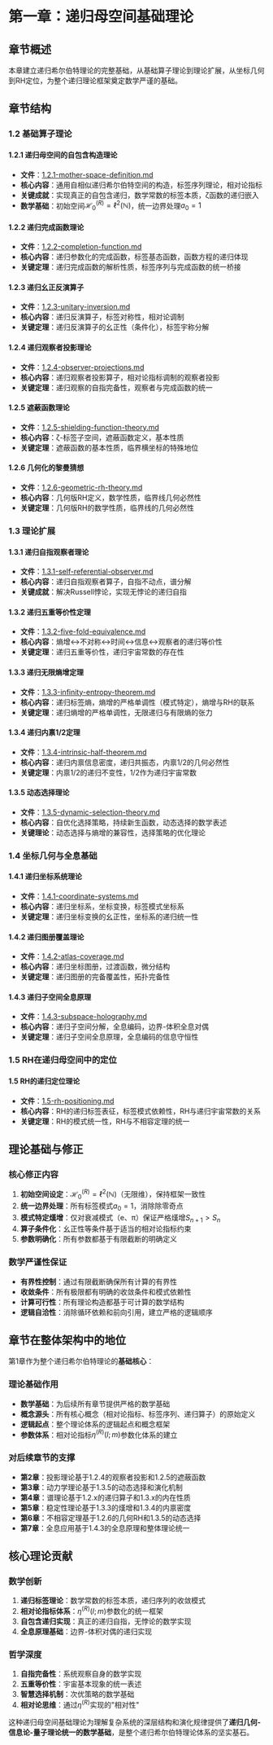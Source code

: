 # 第一章：递归母空间基础理论

## 章节概述

本章建立递归希尔伯特理论的完整基础，从基础算子理论到理论扩展，从坐标几何到RH定位，为整个递归理论框架奠定数学严谨的基础。

## 章节结构

### 1.2 基础算子理论

#### 1.2.1 递归母空间的自包含构造理论
- **文件**：[1.2.1-mother-space-definition.md](./1.2.1-mother-space-definition.md)
- **核心内容**：通用自相似递归希尔伯特空间的构造，标签序列理论，相对论指标
- **关键成就**：实现真正的自包含递归，数学常数的标签本质，ζ函数的递归嵌入
- **数学基础**：初始空间$\mathcal{H}_0^{(R)} = \ell^2(\mathbb{N})$，统一边界处理$a_0 = 1$

#### 1.2.2 递归完成函数理论  
- **文件**：[1.2.2-completion-function.md](./1.2.2-completion-function.md)
- **核心内容**：递归参数化的完成函数，标签基态函数，函数方程的递归体现
- **关键定理**：递归完成函数的解析性质，标签序列与完成函数的统一桥接

#### 1.2.3 递归幺正反演算子
- **文件**：[1.2.3-unitary-inversion.md](./1.2.3-unitary-inversion.md)  
- **核心内容**：递归反演算子，标签对称性，相对论调制
- **关键定理**：递归反演算子的幺正性（条件化），标签宇称分解

#### 1.2.4 递归观察者投影理论
- **文件**：[1.2.4-observer-projections.md](./1.2.4-observer-projections.md)
- **核心内容**：递归观察者投影算子，相对论指标调制的观察者投影
- **关键定理**：递归观察的自指完备性，观察者与完成函数的统一

#### 1.2.5 遮蔽函数理论
- **文件**：[1.2.5-shielding-function-theory.md](./1.2.5-shielding-function-theory.md)
- **核心内容**：ζ-标签子空间，遮蔽函数定义，基本性质
- **关键定理**：遮蔽函数的基本性质，临界横坐标的特殊地位

#### 1.2.6 几何化的黎曼猜想
- **文件**：[1.2.6-geometric-rh-theory.md](./1.2.6-geometric-rh-theory.md)
- **核心内容**：几何版RH定义，数学性质，临界线几何必然性
- **关键定理**：几何版RH的数学性质，临界线的几何必然性

### 1.3 理论扩展

#### 1.3.1 递归自指观察者理论
- **文件**：[1.3.1-self-referential-observer.md](./1.3.1-self-referential-observer.md)
- **核心内容**：递归自指观察者算子，自指不动点，谱分解
- **关键成就**：解决Russell悖论，实现无悖论的递归自指

#### 1.3.2 递归五重等价性定理
- **文件**：[1.3.2-five-fold-equivalence.md](./1.3.2-five-fold-equivalence.md)
- **核心内容**：熵增↔不对称↔时间↔信息↔观察者的递归等价性
- **关键定理**：递归五重等价性，递归宇宙常数的存在性

#### 1.3.3 递归无限熵增定理
- **文件**：[1.3.3-infinity-entropy-theorem.md](./1.3.3-infinity-entropy-theorem.md)
- **核心内容**：递归标签熵，熵增的严格单调性（模式特定），熵增与RH的联系
- **关键定理**：递归熵增的严格单调性，无限递归与有限熵的张力

#### 1.3.4 递归内禀1/2定理
- **文件**：[1.3.4-intrinsic-half-theorem.md](./1.3.4-intrinsic-half-theorem.md)
- **核心内容**：递归内禀信息密度，递归共振态，内禀1/2的几何必然性
- **关键定理**：内禀1/2的递归不变性，1/2作为递归宇宙常数

#### 1.3.5 动态选择理论
- **文件**：[1.3.5-dynamic-selection-theory.md](./1.3.5-dynamic-selection-theory.md)
- **核心内容**：自优化选择策略，持续新生函数，动态选择的数学表述
- **关键理论**：动态选择与熵增的兼容性，选择策略的优化理论

### 1.4 坐标几何与全息基础

#### 1.4.1 递归坐标系统理论
- **文件**：[1.4.1-coordinate-systems.md](./1.4.1-coordinate-systems.md)
- **核心内容**：递归坐标系，坐标变换，标签模式坐标系
- **关键定理**：递归坐标变换的幺正性，坐标系的递归统一性

#### 1.4.2 递归图册覆盖理论
- **文件**：[1.4.2-atlas-coverage.md](./1.4.2-atlas-coverage.md)
- **核心内容**：递归坐标图册，过渡函数，微分结构
- **关键定理**：递归图册的完备覆盖性，拓扑完备性

#### 1.4.3 递归子空间全息原理
- **文件**：[1.4.3-subspace-holography.md](./1.4.3-subspace-holography.md)
- **核心内容**：递归子空间分解，全息编码，边界-体积全息对偶
- **关键定理**：递归子空间全息原理，全息编码的信息守恒性

### 1.5 RH在递归母空间中的定位

#### 1.5 RH的递归定位理论
- **文件**：[1.5-rh-positioning.md](./1.5-rh-positioning.md)
- **核心内容**：RH的递归标签表征，标签模式依赖性，RH与递归宇宙常数的关系
- **关键定理**：RH的模式统一性，RH与不相容定理的统一

## 理论基础与修正

### 核心修正内容
1. **初始空间设定**：$\mathcal{H}_0^{(R)} = \ell^2(\mathbb{N})$（无限维），保持框架一致性
2. **统一边界处理**：所有标签模式$a_0 = 1$，消除除零奇点
3. **模式特定熯增**：仅对衰减模式（e、π）保证严格熯增$S_{n+1} > S_n$
4. **算子条件化**：幺正性等条件基于适当的相对论指标约束
5. **参数明确化**：所有参数都基于有限截断的明确定义

### 数学严谨性保证
- **有界性控制**：通过有限截断确保所有计算的有界性
- **收敛条件**：所有极限都有明确的收敛条件和模式依赖性
- **计算可行性**：所有理论构造都基于可计算的数学结构
- **逻辑自洽性**：消除循环依赖和前向引用，建立严格的逻辑顺序

## 章节在整体架构中的地位

第1章作为整个递归希尔伯特理论的**基础核心**：

### 理论基础作用
- **数学基础**：为后续所有章节提供严格的数学基础
- **概念源头**：所有核心概念（相对论指标、标签序列、递归算子）的原始定义
- **逻辑起点**：整个理论体系的逻辑起点和概念框架
- **参数体系**：相对论指标$\eta^{(R)}(l; m)$参数化体系的建立

### 对后续章节的支撑
- **第2章**：投影理论基于1.2.4的观察者投影和1.2.5的遮蔽函数
- **第3章**：动力学理论基于1.3.5的动态选择和演化机制
- **第4章**：谱理论基于1.2.x的递归算子和1.3.x的内在性质
- **第5章**：稳定性理论基于1.3.3的熯增和1.3.4的内禀密度
- **第6章**：不相容定理基于1.2.6的几何RH和1.3.5的动态选择
- **第7章**：全息应用基于1.4.3的全息原理和整体理论统一

## 核心理论贡献

### 数学创新
1. **递归标签理论**：数学常数的标签本质，递归序列的收敛模式
2. **相对论指标体系**：$\eta^{(R)}(l; m)$参数化的统一框架
3. **自包含递归实现**：真正的递归自指，无悖论的数学实现
4. **全息原理基础**：边界-体积对偶的递归实现

### 哲学深度
1. **自指完备性**：系统观察自身的数学实现
2. **五重等价性**：宇宙基本现象的统一表述
3. **智慧选择机制**：次优策略的数学基础
4. **相对论思维**：通过$\eta^{(R)}$实现的"相对性"

这种递归母空间基础理论为理解复杂系统的深层结构和演化规律提供了**递归几何-信息论-量子理论统一的数学基础**，是整个递归希尔伯特理论体系的坚实基石。